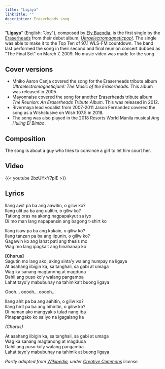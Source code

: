```yaml
---
title: "Ligaya"
linkTitle: ""
description: Eraserheads song
---
```

"**Ligaya**" (English: "Joy"), composed by [Ely Buendia](../ely-buendia), is the first single by the [Eraserheads](../eraserheads) from their debut album, *[Ultraelectromagneticpop!](../ultraelectromagneticpop)*. The single was able to make it to the Top Ten of 97.1 WLS-FM countdown. The band last performed the song in their second and final reunion concert dubbed as "The Final Set" on March 7, 2009. No music video was made for the song.


## Cover versions

- Mhiko Aaron Canja covered the song for the Eraserheads tribute album *Ultraelectromagneticjam!: The Music of the Eraserheads*. This album was released in 2005.
- Mayonnaise covered the song for another Eraserheads tribute album *The Reunion: An Eraserheads Tribute Album*. This was released in 2012.
- Rivermaya lead vocalist from 2007-2011 Jason Fernandez covered the song as a Wishclusive on Wish 107.5 in 2018.
- The song was also played in the 2018 Resorts World Manila musical *Ang Huling El Bimbo*.

## Composition

The song is about a guy who tries to convince a girl to let him court her. 

## Video

{{< youtube 2bzUYxY7pIE >}}

## Lyrics

Ilang awit pa ba ang aawitin, o giliw ko?\
Ilang ulit pa ba ang uulitin, o giliw ko?\
Tatlong oras na akong nagpapakyut sa iyo\
Di mo man lang napapansin ang bagong t-shirt ko

Ilang isaw pa ba ang kakain, o giliw ko?\
Ilang tanzan pa ba ang iipunin, o giliw ko?\
Gagawin ko ang lahat pati ang thesis mo\
Wag mo lang ipagkait ang hinahanap ko

**[Chorus]**\
Sagutin mo lang ako, aking sinta’y walang humpay na ligaya\
At asahang iibigin ka, sa tanghali, sa gabi at umaga\
Wag ka sanang magtanong at magduda\
Dahil ang puso ko’y walang pangamba\
Lahat tayo’y mabubuhay na tahimika’t buong ligaya

Oooh... ooooh... ooooh...

Ilang ahit pa ba ang aahitin, o giliw ko?\
Ilang hirit pa ba ang hihiritin, o giliw ko?\
Di naman ako mangyakis tulad nang iba\
Pinapangako ko sa iyo na igagalang ka

*(Chorus)*

At asahang iibigin ka, sa tanghali, sa gabi at umaga\
Wag ka sanang magtanong at magduda\
Dahil ang puso ko’y walang pangamba\
Lahat tayo’y mabubuhay na tahimik at buong ligaya

*Partly adapted from [Wikipedia](https://en.wikipedia.org), under [Creative Commons](https://en.wikipedia.org/wiki/Wikipedia:Text_of_Creative_Commons_Attribution-ShareAlike_3.0_Unported_License) license.*